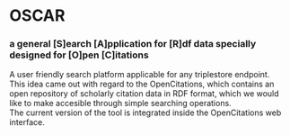 # OSCAR
### a general [S]earch [A]pplication for [R]df data specially designed for [O]pen [C]itations 
A user friendly search platform applicable for any triplestore endpoint.  
This idea came out with regard to the OpenCitations, which contains an open repository of scholarly citation data in RDF format, 
which we would like to make accesible through simple searching operations.  
The current version of the tool is integrated inside the OpenCitations web interface.
